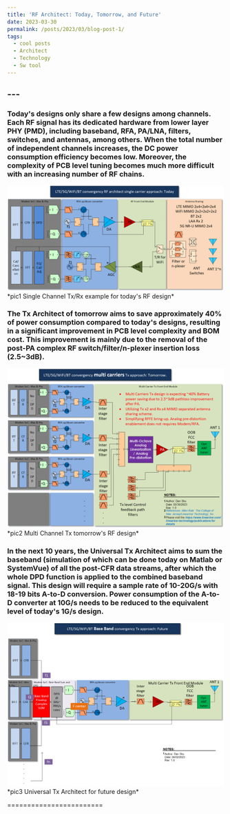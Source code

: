 ```yaml
---
title: 'RF Architect: Today, Tomorrow, and Future'
date: 2023-03-30
permalink: /posts/2023/03/blog-post-1/
tags:
  - cool posts
  - Architect
  - Technology
  - Sw tool
---
```


## ---

### Today's designs only share a few designs among channels. Each RF signal has its dedicated hardware from lower layer PHY (PMD), including baseband, RFA, PA/LNA, filters, switches, and antennas, among others. When the total number of independent channels increases, the DC power consumption efficiency becomes low. Moreover, the complexity of PCB level tuning becomes much more difficult with an increasing number of RF chains. 
<a href="/images/Today_1v1.png">
    <img 
        src="/images/Today_1v1.png" 
    >
</a>
*pic1 Single Channel Tx/Rx example for today's RF design*

###  The Tx Architect of tomorrow aims to save approximately 40% of power consumption compared to today's designs, resulting in a significant improvement in PCB level complexity and BOM cost. This improvement is mainly due to the removal of the post-PA complex RF switch/filter/n-plexer insertion loss (2.5~3dB).
<a href="/images/Tomorrow_1v1.png">
    <img 
        src="/images/Tomorrow_1v1.png" 
    >
</a>
*pic2 Multi Channel Tx tomorrow's RF design*

###  In the next 10 years, the Universal Tx Architect aims to sum the baseband (simulation of which can be done today on Matlab or SystemVue) of all the post-CFR data streams, after which the whole DPD function is applied to the combined baseband signal. This design will require a sample rate of 10-20G/s with 18-19 bits A-to-D conversion. Power consumption of the A-to-D converter at 10G/s needs to be reduced to the equivalent level of today's 1G/s design.  
<a href="/images/Future_1v1.png">
    <img 
        src="/images/Future_1v1.png" 
    >
</a>
*pic3 Universal Tx Architect for future design*

========================